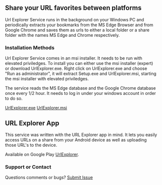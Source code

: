 ## Share your URL favorites between platforms

Url Explorer Service runs in the background on your Windows PC and periodically extracts your bookmarks from the MS Edge Browser and from Google Chrome and saves them as urls to either a local folder or a share folder with the names MS Edge and Chrome respectively.   

### Installation Methods

Url Explorer Service comes in an msi installer. It needs to be run with elevated priviledges. To install you can either use the msi installer (expert) or download UrlExplorer.exe. Right click on UrlExplorer.exe and choose "Run as administrator", it will extract Setup.exe and UrlExplorer.msi, starting the msi installer with elevated priviledges. 

The service reads the MS Edge database and the Google Chrome database once every 1/2 hour.  It needs to log in under your windows account in order to do so.  

[UrlExplorer.exe](https://github.com/CraigNSt/Url-Explorer-Service/releases/download/1.0.0.5/UrlExplorer.exe)     [UrlExplorer.msi](https://github.com/CraigNSt/Url-Explorer-Service/releases/download/1.0.0.5/UrlExplorer.msi)

##  URL Explorer App

This service was written with the URL Explorer app in mind.  It lets you easily access URLs on a share from your Android device as well as uploading those URL's to the device.

Available on Google Play [UrlExplorer](https://play.google.com/store/apps/details?id=com.cstanley.urlexplorer).

### Support or Contact

Questions comments or bugs? [Submit Issue](https://github.com/CraigNSt/Url-Explorer-Service/issues)
